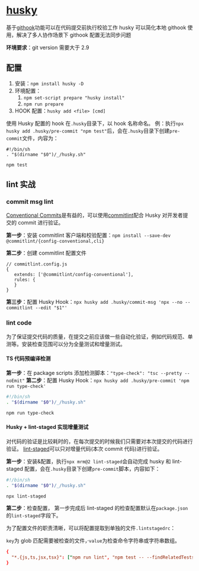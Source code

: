 # [husky](https://typicode.github.io/husky)

基于[githook](../../01-基础/03-Git/7.%20Git%20Hooks.md)功能可以在代码提交前执行校验工作
husky 可以简化本地 githook 使用，解决了多人协作场景下 githook 配置无法同步问题

**环境要求**：git version 需要大于 2.9

## 配置

1. 安装：`npm install husky -D`
2. 环境配置：
   1. `npm set-script prepare "husky install"`
   2. `npm run prepare`
3. HOOK 配置：`husky add <file> [cmd]`

使用 Husky 配置的 hook 在`.husky`目录下，以 hook 名称命名。
例：执行`npx husky add .husky/pre-commit "npm test"`后，会在`.husky`目录下创建`pre-commit`文件，内容为：

```shell
#!/bin/sh
. "$(dirname "$0")/_/husky.sh"

npm test
```

## lint 实战

### commit msg lint

[Conventional Commits](../../01-基础/03-Git/Conventional%20Commits.md)是有益的，可以使用[commitlint](https://github.com/conventional-changelog/commitlint)配合 Husky 对开发者提交的 commit 进行验证。

**第一步**：安装 commitlint 客户端和校验配置：`npm install --save-dev @commitlint/{config-conventional,cli}`

**第二步**：创建 commitlint 配置文件

```JS
// commitlint.config.js
{
   extends: ['@commitlint/config-conventional'],
   rules: {
   }
}
```

**第三步**：配置 Husky Hook：`npx husky add .husky/commit-msg 'npx --no -- commitlint --edit "$1"'`

### lint code

为了保证提交代码的质量，在提交之前应该做一些自动化验证，例如代码规范、单测等。安装检查范围可以分为全量测试和增量测试。

#### TS 代码预编译检测

**第一步**：在 package scripts 添加检测脚本：`"type-check": "tsc --pretty --noEmit"`
**第二步**：配置 Husky Hook：`npx husky add .husky/pre-commit 'npm run type-check'`

```sh
#!/bin/sh
. "$(dirname "$0")/_/husky.sh"

npm run type-check
```

#### Husky + lint-staged 实现增量测试

对代码的验证是比较耗时的，在每次提交的时候我们只需要对本次提交的代码进行验证。
[lint-staged](https://github.com/okonet/lint-staged#readme)可以只对增量代码(本次 commit 代码)进行验证。

**第一步**：安装&配置，执行`npx mrm@2 lint-staged`会自动完成 husky 和 lint-staged 配置，会在`.husky`目录下创建`pre-commit`脚本，内容如下：

```sh
#!/bin/sh
. "$(dirname "$0")/_/husky.sh"

npx lint-staged
```

**第二步**：检查配置， 第一步完成后 lint-staged 的检查配置默认在`package.json`的`lint-staged`字段下。

为了配置文件的职责清晰，可以将配置提取到单独的文件`.lintstagedrc`：

`key`为 glob 匹配需要被检查的文件，·`value`为检查命令字符串或字符串数组。

```rc
{
  "*.{js,ts,jsx,tsx}": ["npm run lint", "npm test -- --findRelatedTests"]
}
```
